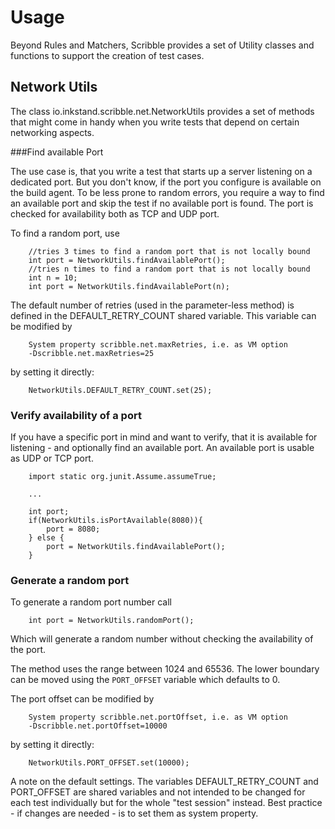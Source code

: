 Usage
=====

Beyond Rules and Matchers, Scribble provides a set of Utility classes and functions to support the creation of test cases.

        
Network Utils
-------------

The class io.inkstand.scribble.net.NetworkUtils provides a set of methods that might come in handy when you write tests 
that depend on certain networking aspects.

###Find available Port

The use case is, that you write a test that starts up a server listening on a dedicated port. But you don't know, if the 
port you configure is available on the build agent. To be less prone to random errors, you require a way to find an 
available port and skip the test if no available port is found. The port is checked for availability both as TCP and
UDP port.

To find a random port, use

        //tries 3 times to find a random port that is not locally bound
        int port = NetworkUtils.findAvailablePort();
        //tries n times to find a random port that is not locally bound
        int n = 10;
        int port = NetworkUtils.findAvailablePort(n);

The default number of retries (used in the parameter-less method) is defined in the DEFAULT_RETRY_COUNT shared variable. 
This variable can be modified by

        System property scribble.net.maxRetries, i.e. as VM option
        -Dscribble.net.maxRetries=25

by setting it directly:

        NetworkUtils.DEFAULT_RETRY_COUNT.set(25);

### Verify availability of a port


If you have a specific port in mind and want to verify, that it is available for listening - and optionally find an 
available port. An available port is usable as UDP or TCP port.

        import static org.junit.Assume.assumeTrue;
        
        ...
        
        int port;
        if(NetworkUtils.isPortAvailable(8080)){
            port = 8080;
        } else {
            port = NetworkUtils.findAvailablePort();
        }
        
### Generate a random port

To generate a random port number call

        int port = NetworkUtils.randomPort();

Which will generate a random number without checking the availability of the port.

The method uses the range between 1024 and 65536. The lower boundary can be moved using the ```PORT_OFFSET``` variable 
which defaults to 0.

The port offset can be modified by

        System property scribble.net.portOffset, i.e. as VM option
        -Dscribble.net.portOffset=10000

by setting it directly:
        
        NetworkUtils.PORT_OFFSET.set(10000);

A note on the default settings. The variables DEFAULT_RETRY_COUNT and PORT_OFFSET are shared variables and not 
intended to be changed for each test individually but for the whole "test session" instead. Best practice - 
if changes are needed - is to set them as system property.
